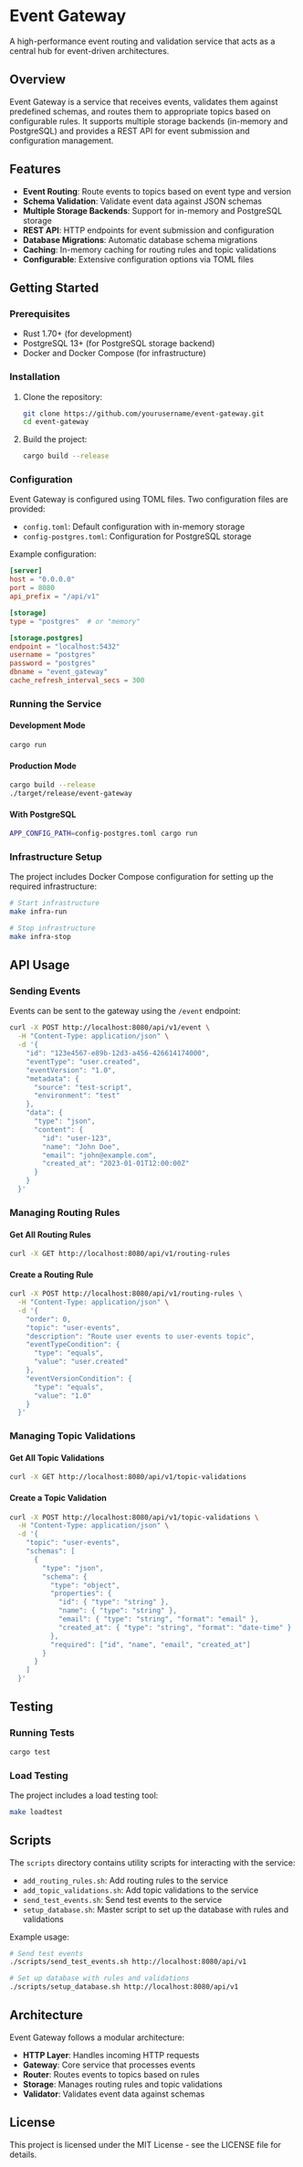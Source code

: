 # Event Gateway

A high-performance event routing and validation service that acts as a central hub for event-driven architectures.

## Overview

Event Gateway is a service that receives events, validates them against predefined schemas, and routes them to appropriate topics based on configurable rules. It supports multiple storage backends (in-memory and PostgreSQL) and provides a REST API for event submission and configuration management.

## Features

- **Event Routing**: Route events to topics based on event type and version
- **Schema Validation**: Validate event data against JSON schemas
- **Multiple Storage Backends**: Support for in-memory and PostgreSQL storage
- **REST API**: HTTP endpoints for event submission and configuration
- **Database Migrations**: Automatic database schema migrations
- **Caching**: In-memory caching for routing rules and topic validations
- **Configurable**: Extensive configuration options via TOML files

## Getting Started

### Prerequisites

- Rust 1.70+ (for development)
- PostgreSQL 13+ (for PostgreSQL storage backend)
- Docker and Docker Compose (for infrastructure)

### Installation

1. Clone the repository:
   ```bash
   git clone https://github.com/yourusername/event-gateway.git
   cd event-gateway
   ```

2. Build the project:
   ```bash
   cargo build --release
   ```

### Configuration

Event Gateway is configured using TOML files. Two configuration files are provided:

- `config.toml`: Default configuration with in-memory storage
- `config-postgres.toml`: Configuration for PostgreSQL storage

Example configuration:

```toml
[server]
host = "0.0.0.0"
port = 8080
api_prefix = "/api/v1"

[storage]
type = "postgres"  # or "memory"

[storage.postgres]
endpoint = "localhost:5432"
username = "postgres"
password = "postgres"
dbname = "event_gateway"
cache_refresh_interval_secs = 300
```

### Running the Service

#### Development Mode

```bash
cargo run
```

#### Production Mode

```bash
cargo build --release
./target/release/event-gateway
```

#### With PostgreSQL

```bash
APP_CONFIG_PATH=config-postgres.toml cargo run
```

### Infrastructure Setup

The project includes Docker Compose configuration for setting up the required infrastructure:

```bash
# Start infrastructure
make infra-run

# Stop infrastructure
make infra-stop
```

## API Usage

### Sending Events

Events can be sent to the gateway using the `/event` endpoint:

```bash
curl -X POST http://localhost:8080/api/v1/event \
  -H "Content-Type: application/json" \
  -d '{
    "id": "123e4567-e89b-12d3-a456-426614174000",
    "eventType": "user.created",
    "eventVersion": "1.0",
    "metadata": {
      "source": "test-script",
      "environment": "test"
    },
    "data": {
      "type": "json",
      "content": {
        "id": "user-123",
        "name": "John Doe",
        "email": "john@example.com",
        "created_at": "2023-01-01T12:00:00Z"
      }
    }
  }'
```

### Managing Routing Rules

#### Get All Routing Rules

```bash
curl -X GET http://localhost:8080/api/v1/routing-rules
```

#### Create a Routing Rule

```bash
curl -X POST http://localhost:8080/api/v1/routing-rules \
  -H "Content-Type: application/json" \
  -d '{
    "order": 0,
    "topic": "user-events",
    "description": "Route user events to user-events topic",
    "eventTypeCondition": {
      "type": "equals",
      "value": "user.created"
    },
    "eventVersionCondition": {
      "type": "equals",
      "value": "1.0"
    }
  }'
```

### Managing Topic Validations

#### Get All Topic Validations

```bash
curl -X GET http://localhost:8080/api/v1/topic-validations
```

#### Create a Topic Validation

```bash
curl -X POST http://localhost:8080/api/v1/topic-validations \
  -H "Content-Type: application/json" \
  -d '{
    "topic": "user-events",
    "schemas": [
      {
        "type": "json",
        "schema": {
          "type": "object",
          "properties": {
            "id": { "type": "string" },
            "name": { "type": "string" },
            "email": { "type": "string", "format": "email" },
            "created_at": { "type": "string", "format": "date-time" }
          },
          "required": ["id", "name", "email", "created_at"]
        }
      }
    ]
  }'
```

## Testing

### Running Tests

```bash
cargo test
```

### Load Testing

The project includes a load testing tool:

```bash
make loadtest
```

## Scripts

The `scripts` directory contains utility scripts for interacting with the service:

- `add_routing_rules.sh`: Add routing rules to the service
- `add_topic_validations.sh`: Add topic validations to the service
- `send_test_events.sh`: Send test events to the service
- `setup_database.sh`: Master script to set up the database with rules and validations

Example usage:

```bash
# Send test events
./scripts/send_test_events.sh http://localhost:8080/api/v1

# Set up database with rules and validations
./scripts/setup_database.sh http://localhost:8080/api/v1
```

## Architecture

Event Gateway follows a modular architecture:

- **HTTP Layer**: Handles incoming HTTP requests
- **Gateway**: Core service that processes events
- **Router**: Routes events to topics based on rules
- **Storage**: Manages routing rules and topic validations
- **Validator**: Validates event data against schemas

## License

This project is licensed under the MIT License - see the LICENSE file for details. 